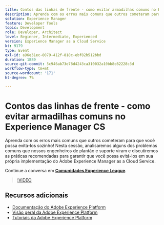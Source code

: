 ```yaml
---
title: Contos das linhas de frente - como evitar armadilhas comuns no Experience Manager CS
description: Aprenda com os erros mais comuns que outros cometeram para que você possa evitá-los sozinho! Nesta sessão, analisaremos alguns dos problemas comuns que nossos engenheiros de plantão e suporte viram e discutiremos as práticas recomendadas para garantir que você possa evitá-los em sua própria implementação do Adobe Experience Manager as a Cloud Service.
solution: Experience Manager
feature: Developer Tools
topic: Development
role: Developer, Architect
level: Beginner, Intermediate, Experienced
version: Experience Manager as a Cloud Service
kt: 9179
type: Event
exl-id: a96e31ec-8079-412f-818c-ebf82b512bbd
duration: 1889
source-git-commit: 5c946ab73e78d4243ca310032a10bb8e82228c3d
workflow-type: tm+mt
source-wordcount: '171'
ht-degree: 7%

---
```


# Contos das linhas de frente - como evitar armadilhas comuns no Experience Manager CS

Aprenda com os erros mais comuns que outros cometeram para que você possa evitá-los sozinho! Nesta sessão, analisaremos alguns dos problemas comuns que nossos engenheiros de plantão e suporte viram e discutiremos as práticas recomendadas para garantir que você possa evitá-los em sua própria implementação do Adobe Experience Manager as a Cloud Service.

Continue a conversa em **[Comunidades Experience League](https://adobe.ly/3kLQK3j)**.

>[!VIDEO](https://video.tv.adobe.com/v/337852/?quality=12&learn=on&hidetitle=true)

## Recursos adicionais

- [Documentação do Adobe Experience Platform](https://experienceleague.adobe.com/docs/experience-platform.html)
- [Visão geral da Adobe Experience Platform](https://experienceleague.adobe.com/docs/experience-platform/landing/home.html?lang=pt-BR)
- [Tutoriais da Adobe Experience Platform](https://experienceleague.adobe.com/docs/platform-learn/tutorials/overview.html?lang=pt-BR)
